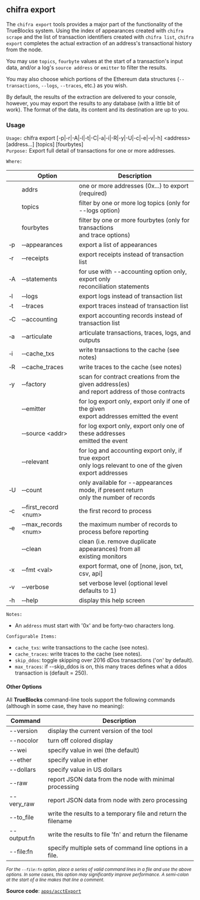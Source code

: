 ## chifra export

The `chifra export` tools provides a major part of the functionality of the TrueBlocks system. Using the index of appearances created with `chifra scrape` and the list of transaction identifiers created with `chifra list`, `chifra export` completes the actual extraction of an address's transactional history from the node.

You may use `topics`, `fourbyte` values at the start of a transaction's input data, and/or a log's `source address` or `emitter` to filter the results.

You may also choose which portions of the Ethereum data structures (`--transactions`, `--logs`, `--traces`, etc.) as you wish.

By default, the results of the extraction are delivered to your console, however, you may export the results to any database (with a little bit of work). The format of the data, its content and its destination are up to you.

### Usage

`Usage:`    chifra export [-p|-r|-A|-l|-t|-C|-a|-i|-R|-y|-U|-c|-e|-v|-h] &lt;address&gt; [address...] [topics] [fourbytes]  
`Purpose:`  Export full detail of transactions for one or more addresses.

`Where:`

|          | Option                                 | Description                                                                                                    |
| -------- | -------------------------------------- | -------------------------------------------------------------------------------------------------------------- |
|          | addrs                                  | one or more addresses (0x...) to export (required)                                                             |
|          | topics                                 | filter by one or more log topics (only for --logs option)                                                      |
|          | fourbytes                              | filter by one or more fourbytes (only for transactions<br/>and trace options)                                  |
| &#8208;p | &#8208;&#8208;appearances              | export a list of appearances                                                                                   |
| &#8208;r | &#8208;&#8208;receipts                 | export receipts instead of transaction list                                                                    |
| &#8208;A | &#8208;&#8208;statements               | for use with --accounting option only, export only<br/>reconciliation statements                               |
| &#8208;l | &#8208;&#8208;logs                     | export logs instead of transaction list                                                                        |
| &#8208;t | &#8208;&#8208;traces                   | export traces instead of transaction list                                                                      |
| &#8208;C | &#8208;&#8208;accounting               | export accounting records instead of transaction list                                                          |
| &#8208;a | &#8208;&#8208;articulate               | articulate transactions, traces, logs, and outputs                                                             |
| &#8208;i | &#8208;&#8208;cache_txs                | write transactions to the cache (see notes)                                                                    |
| &#8208;R | &#8208;&#8208;cache_traces             | write traces to the cache (see notes)                                                                          |
| &#8208;y | &#8208;&#8208;factory                  | scan for contract creations from the given address(es)<br/>and report address of those contracts               |
|          | &#8208;&#8208;emitter                  | for log export only, export only if one of the given<br/>export addresses emitted the event                    |
|          | &#8208;&#8208;source &lt;addr&gt;      | for log export only, export only one of these addresses<br/>emitted the event                                  |
|          | &#8208;&#8208;relevant                 | for log and accounting export only, if true export<br/>only logs relevant to one of the given export addresses |
| &#8208;U | &#8208;&#8208;count                    | only available for --appearances mode, if present return<br/>only the number of records                        |
| &#8208;c | &#8208;&#8208;first_record &lt;num&gt; | the first record to process                                                                                    |
| &#8208;e | &#8208;&#8208;max_records &lt;num&gt;  | the maximum number of records to process before reporting                                                      |
|          | &#8208;&#8208;clean                    | clean (i.e. remove duplicate appearances) from all<br/>existing monitors                                       |
| &#8208;x | &#8208;&#8208;fmt &lt;val&gt;          | export format, one of [none, json, txt, csv, api]                                                              |
| &#8208;v | &#8208;&#8208;verbose                  | set verbose level (optional level defaults to 1)                                                               |
| &#8208;h | &#8208;&#8208;help                     | display this help screen                                                                                       |

`Notes:`

- An `address` must start with '0x' and be forty-two characters long.

`Configurable Items:`

- `cache_txs`: write transactions to the cache (see notes).
- `cache_traces`: write traces to the cache (see notes).
- `skip_ddos`: toggle skipping over 2016 dDos transactions ('on' by default).
- `max_traces`: if --skip_ddos is on, this many traces defines what a ddos transaction
  is (default = 250).

#### Other Options

All **TrueBlocks** command-line tools support the following commands (although in some case, they have no meaning):

| Command     | Description                                                   |
| ----------- | ------------------------------------------------------------- |
| --version   | display the current version of the tool                       |
| --nocolor   | turn off colored display                                      |
| --wei       | specify value in wei (the default)                            |
| --ether     | specify value in ether                                        |
| --dollars   | specify value in US dollars                                   |
| --raw       | report JSON data from the node with minimal processing        |
| --very_raw  | report JSON data from node with zero processing               |
| --to_file   | write the results to a temporary file and return the filename |
| --output:fn | write the results to file 'fn' and return the filename        |
| --file:fn   | specify multiple sets of command line options in a file.      |

<small>*For the `--file:fn` option, place a series of valid command lines in a file and use the above options. In some cases, this option may significantly improve performance. A semi-colon at the start of a line makes that line a comment.*</small>

**Source code**: [`apps/acctExport`](https://github.com/TrueBlocks/trueblocks-core/tree/master/src/apps/acctExport)

